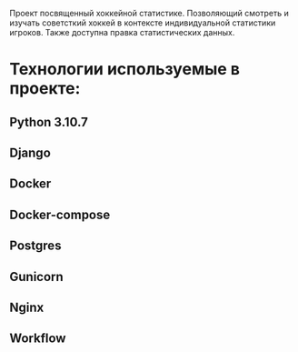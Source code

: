 Проект посвященный хоккейной статистике. Позволяющий смотреть и изучать советсткий хоккей в контексте индивидуальной статистики игроков. Также доступна правка статистических данных.

# Технологии используемые в проекте:
## Python 3.10.7
## Django
## Docker
## Docker-compose
## Postgres
## Gunicorn
## Nginx
## Workflow
